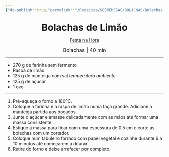 ```yaml
---
{"dg-publish":true,"permalink":"/Receitas/SOBREMESAS/BOLACHAS/Bolachas de Limão/","title":"Bolachas de Limão","tags":["💚ok"]}
---
```


<div style="text-align: center;"> <span style="font-size: 30px;"><b>Bolachas de Limão</b></span> </div>

<span class="center"> <center> [Festa na Hora](https://www.festanahora.pt/2018/03/26/receita-bolachas-limao-decoradas/) </center></span>

<div style="text-align: center;"> <span style="font-size: 16px;">  Bolachas | 40 min </span> </div>

---
- 270 g de farinha sem fermento
- Raspa de limão
- 125 g de manteiga com sal *temperatura ambiente*
- 125 g de açúcar
- 1 ovo
---
1. Pré-aqueça o forno a 180ºC.
2. Coloque a farinha e a raspa de limão numa taça grande. Adicione a manteiga partida aos bocados.
3. Junte o açúcar e amasse delicadamente com as mãos até formar uma massa consistente.    
4. Estique a massa para ficar com uma espessura de 0.5 cm e corte as bolachas com um cortador.
5. Coloque num tabuleiro forrado com papel vegetal e cozinhe durante 6 a 10 minutos até começarem a dourar. 
6. Retire do forno e deixe arrefecer por completo.